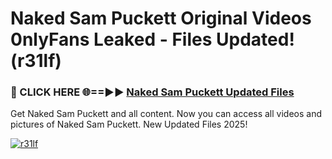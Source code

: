 # Naked Sam Puckett Original Videos 0nlyFans Leaked - Files Updated! (r31lf)

<h3>🔴 CLICK HERE 🌐==►► <a href="https://tinyurl.com/up5wt9bj" rel="nofollow">Naked Sam Puckett Updated Files</a></h3>

Get Naked Sam Puckett and all content. Now you can access all videos and pictures of Naked Sam Puckett. New Updated Files 2025!

[![r31lf](https://i.imgur.com/ABiUzMV.gif)](https://tinyurl.com/up5wt9bj)

